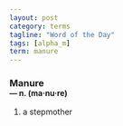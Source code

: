 ```yaml
---
layout: post
category: terms
tagline: "Word of the Day"
tags: [alpha_m]
term: manure
---
```


<h3>Manure<br/> <small>&mdash; n. (ma<span>&middot;</span>nu<span>&middot;</span>re)</small></h3>
<p><ol><li>a stepmother</li>
</ol></p>
